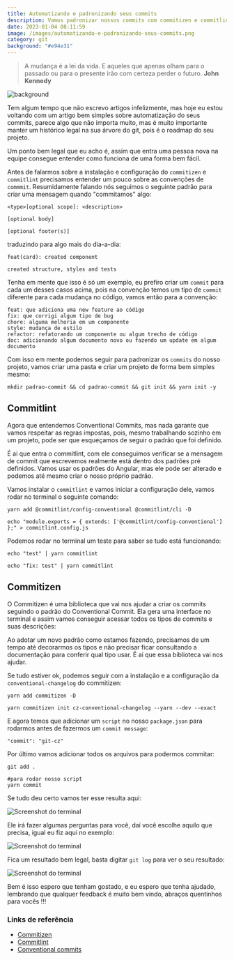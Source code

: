 ```yaml
---
title: Automatizando e padronizando seus commits
description: Vamos padronizar nossos commits com commitizen e commitlint
date: 2023-01-04 08:11:59
image: /images/automatizando-e-padronizando-seus-commits.png
category: git
background: "#e94e31"
---
```


> A mudança é a lei da vida. E aqueles que apenas olham para o passado ou para o presente irão com certeza perder o futuro. **John Kennedy**

![background](/images/automatizando-e-padronizando-seus-commits.png)

Tem algum tempo que não escrevo artigos infelizmente, mas hoje eu estou voltando com um artigo bem simples sobre automatização do seus commits, parece algo que não importa muito, mas é muito importante manter um histórico legal na sua árvore do git, pois é o roadmap do seu projeto.

Um ponto bem legal que eu acho é, assim que entra uma pessoa nova na equipe consegue entender como funciona de uma forma bem fácil.

Antes de falarmos sobre a instalação e configuração do `commitizen` e `commitlint` precisamos entender um pouco sobre as convenções de `commmit`. Resumidamente falando nós seguimos o seguinte padrão para criar uma mensagem quando "commitamos" algo:

```
<type>[optional scope]: <description>

[optional body]

[optional footer(s)]
```

traduzindo para algo mais do dia-a-dia:

```
feat(card): created component

created structure, styles and tests
```

Tenha em mente que isso é só um exemplo, eu prefiro criar um `commit` para cada um desses casos acima, pois na convenção temos um tipo de `commit` diferente para cada mudança no código, vamos então para a convenção:

```
feat: que adiciona uma new feature ao código
fix: que corrigi algum tipo de bug
chore: alguma melhoria em um componente
style: mudança de estilo
refactor: refatorando um componente ou algum trecho de código
doc: adicionando algum documento novo ou fazendo um update em algum documento
```

Com isso em mente podemos seguir para padronizar os `commits` do nosso projeto, vamos criar uma pasta e criar um projeto de forma bem simples mesmo:

```
mkdir padrao-commit && cd padrao-commit && git init && yarn init -y
```

## Commitlint

Agora que entendemos Conventional Commits, mas nada garante que vamos respeitar as regras impostas, pois, mesmo trabalhando sozinho em um projeto, pode ser que esqueçamos de seguir o padrão que foi definido.

É ai que entra o commitlint, com ele conseguimos verificar se a mensagem de commit que escrevemos realmente está dentro dos padrões pré definidos. Vamos usar os padrões do Angular, mas ele pode ser alterado e podemos até mesmo criar o nosso próprio padrão.

Vamos instalar o `commitlint` e vamos iniciar a configuração dele, vamos rodar no terminal o seguinte comando:

```
yarn add @commitlint/config-conventional @commitlint/cli -D

echo "module.exports = { extends: ['@commitlint/config-conventional'] };" > commitlint.config.js
```

Podemos rodar no terminal um teste para saber se tudo está funcionando:

```
echo "test" | yarn commitlint

echo "fix: test" | yarn commitlint

```

## Commitizen

O Commitizen é uma biblioteca que vai nos ajudar a criar os commits seguindo o padrão do Conventional Commit. Ela gera uma interface no terminal e assim vamos conseguir acessar todos os tipos de commits e suas descrições:

Ao adotar um novo padrão como estamos fazendo, precisamos de um tempo até decorarmos os tipos e não precisar ficar consultando a documentação para conferir qual tipo usar. É aí que essa biblioteca vai nos ajudar.

Se tudo estiver ok, podemos seguir com a instalação e a configuração da `conventional-changelog` do commitizen:

```
yarn add commitizen -D

yarn commitizen init cz-conventional-changelog --yarn --dev --exact
```

E agora temos que adicionar um `script` no nosso `package.json` para rodarmos antes de fazermos um `commit message`:

```
"commit": "git-cz"
```

Por último vamos adicionar todos os arquivos para podermos commitar:

```
git add .

#para rodar nosso script
yarn commit
```

Se tudo deu certo vamos ter esse resulta aqui:

![Screenshot do terminal](https://user-images.githubusercontent.com/14244623/210809403-a9f5a62f-f444-4ef8-affd-e43cb84b6bc7.png)

Ele irá fazer algumas perguntas para você, daí você escolhe aquilo que precisa, igual eu fiz aqui no exemplo:

![Screenshot do terminal](https://user-images.githubusercontent.com/14244623/210809948-22517877-73ec-47eb-add1-4c8d60338a63.png)

Fica um resultado bem legal, basta digitar `git log` para ver o seu resultado:

![Screenshot do terminal](https://user-images.githubusercontent.com/14244623/210810190-318db18a-468b-4d9d-9d60-b0b371055fdd.png)

Bem é isso espero que tenham gostado, e eu espero que tenha ajudado, lembrando que qualquer feedback é muito bem vindo, abraços quentinhos para vocês !!!

### Links de referência

- [Commitizen](https://commitizen-tools.github.io/commitizen/)
- [Commitlint](https://commitlint.js.org/#/)
- [Conventional commits](https://www.conventionalcommits.org/en/v1.0.0/)
